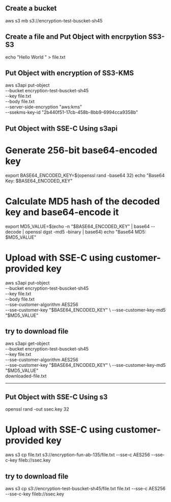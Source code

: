 ## Create a bucket
aws s3 mb s3://encryption-test-buscket-sh45

## Create a file and Put Object with encrpytion SS3-S3
echo "Hello World " > file.txt

## Put Object with encryption of SS3-KMS
aws s3api put-object \
--bucket encryption-test-buscket-sh45 \
--key file.txt \
--body file.txt \
--server-side-encryption "aws:kms" \
--ssekms-key-id "2b440f51-17cb-458b-8bb9-6994cca9358b"

## Put Object with SSE-C Using s3api
# Generate 256-bit base64-encoded key
export BASE64_ENCODED_KEY=$(openssl rand -base64 32)
echo "Base64 Key: $BASE64_ENCODED_KEY"

# Calculate MD5 hash of the decoded key and base64-encode it
export MD5_VALUE=$(echo -n "$BASE64_ENCODED_KEY" | base64 --decode | openssl dgst -md5 -binary | base64)
echo "Base64 MD5: $MD5_VALUE"

# Upload with SSE-C using customer-provided key
aws s3api put-object \
  --bucket encryption-test-buscket-sh45 \
  --key file.txt \
  --body file.txt \
  --sse-customer-algorithm AES256 \
  --sse-customer-key "$BASE64_ENCODED_KEY" \
  --sse-customer-key-md5 "$MD5_VALUE"

## try to download file
aws s3api get-object \
  --bucket encryption-test-buscket-sh45 \
  --key file.txt \
  --sse-customer-algorithm AES256 \
  --sse-customer-key "$BASE64_ENCODED_KEY" \
  --sse-customer-key-md5 "$MD5_VALUE" \
  downloaded-file.txt

---
## Put Object with SSE-C Using s3

openssl rand -out ssec.key 32
# Upload with SSE-C using customer-provided key
aws s3 cp file.txt s3://encryption-fun-ab-135/file.txt
--sse-c AES256
--sse-c-key fileb://ssec.key

## try to download file
aws s3 cp s3://encryption-test-buscket-sh45/file.txt file.txt --sse-c AES256 --sse-c-key fileb://ssec.key

